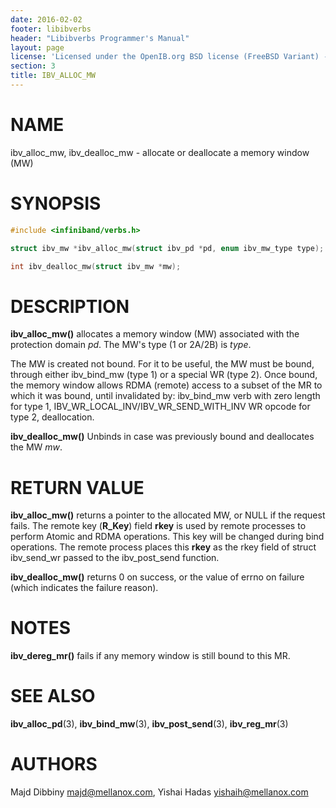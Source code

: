 ```yaml
---
date: 2016-02-02
footer: libibverbs
header: "Libibverbs Programmer's Manual"
layout: page
license: 'Licensed under the OpenIB.org BSD license (FreeBSD Variant) - See COPYING.md'
section: 3
title: IBV_ALLOC_MW
---
```


# NAME

ibv_alloc_mw, ibv_dealloc_mw - allocate or deallocate a memory window (MW)

# SYNOPSIS

```c
#include <infiniband/verbs.h>

struct ibv_mw *ibv_alloc_mw(struct ibv_pd *pd, enum ibv_mw_type type);

int ibv_dealloc_mw(struct ibv_mw *mw);
```

# DESCRIPTION

**ibv_alloc_mw()** allocates a memory window (MW) associated with the
protection domain *pd*. The MW's type (1 or 2A/2B) is *type*.

The MW is created not bound. For it to be useful, the MW must be bound,
through either ibv_bind_mw (type 1) or a special WR (type 2). Once bound, the
memory window allows RDMA (remote) access to a subset of the MR to which it
was bound, until invalidated by: ibv_bind_mw verb with zero length for type 1,
IBV_WR_LOCAL_INV/IBV_WR_SEND_WITH_INV WR opcode for type 2, deallocation.

**ibv_dealloc_mw()** Unbinds in case was previously bound and deallocates the
MW *mw*.

# RETURN VALUE

**ibv_alloc_mw()** returns a pointer to the allocated MW, or NULL if the
request fails. The remote key (**R_Key**) field **rkey** is used by remote
processes to perform Atomic and RDMA operations. This key will be changed
during bind operations. The remote process places this **rkey** as the rkey
field of struct ibv_send_wr passed to the ibv_post_send function.

**ibv_dealloc_mw()** returns 0 on success, or the value of errno on failure
(which indicates the failure reason).

# NOTES

**ibv_dereg_mr()** fails if any memory window is still bound to this MR.

# SEE ALSO

**ibv_alloc_pd**(3),
**ibv_bind_mw**(3),
**ibv_post_send**(3),
**ibv_reg_mr**(3)

# AUTHORS

Majd Dibbiny <majd@mellanox.com>,
Yishai Hadas <yishaih@mellanox.com>
